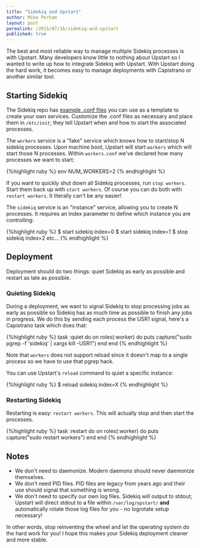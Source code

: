 ```yaml
---
title: "Sidekiq and Upstart"
author: Mike Perham
layout: post
permalink: /2015/07/16/sidekiq-and-upstart
published: true
---
```


The best and most reliable way to manage multiple Sidekiq processes is with Upstart.
Many developers know little to nothing about Upstart so I wanted to write up how to
integrate Sidekiq with Upstart.  With Upstart doing the hard work, it becomes easy
to manage deployments with Capistrano or another similar tool.

## Starting Sidekiq

The Sidekiq repo has [example .conf files](https://github.com/mperham/sidekiq/tree/master/examples/upstart) you can use as a template to create your
own services.  Customize the .conf files as necessary and place them in `/etc/init`;
they tell Upstart when and how to start the associated processes.

The `workers` service is a "fake" service which knows how to start/stop N sidekiq
processes.  Upon machine boot, Upstart will start `workers` which will start those N
processes.  Within `workers.conf` we've declared how many processes we want to start:

{%highlight ruby %}
env NUM_WORKERS=2
{% endhighlight %}

If you want to quickly shut down all Sidekiq processes, run `stop workers`. Start
them back up with `start workers`.  Of course you can do both with `restart workers`.
It literally can't be any easier!

The `sidekiq` service is an "instance" service, allowing you to create N processes.
It requires an index parameter to define which instance you are controlling:

{%highlight ruby %}
$ start sidekiq index=0
$ start sidekiq index=1
$ stop sidekiq index=2
etc...
{% endhighlight %}

## Deployment

Deployment should do two things: quiet Sidekiq as early as possible and restart
as late as possible.

### Quieting Sidekiq

During a deployment, we want to signal Sidekiq to stop processing jobs as early as possible so
Sidekiq has as much time as possible to finish any jobs in progress.  We do this by sending
each process the USR1 signal, here's a Capistrano task which does that:

{%highlight ruby %}
task :quiet do
  on roles(:worker) do
    puts capture("sudo pgrep -f 'sidekiq' | xargs kill -USR1")
  end
end
{% endhighlight %}

Note that `workers` does not support reload since it doesn't map to a single process so we have to
use that pgrep hack.

You can use Upstart's `reload` command to quiet a specific instance:

{%highlight ruby %}
$ reload sidekiq index=X
{% endhighlight %}

### Restarting Sidekiq

Restarting is easy: `restart workers`.  This will actually stop and then start the processes.

{%highlight ruby %}
task :restart do
  on roles(:worker) do
    puts capture("sudo restart workers")
  end
end
{% endhighlight %}

## Notes

* We don't need to daemonize.  Modern daemons should never daemonize themselves.
* We don't need PID files.  PID files are legacy from years ago and their use should
signal that something is wrong.
* We don't need to specify our own log files.  Sidekiq will output to stdout; Upstart will direct stdout to
a file within `/var/log/upstart/` **and** automatically rotate those log files
for you - no logrotate setup necessary!

In other words, stop reinventing the wheel and let the operating system do the hard work for you!
I hope this makes your Sidekiq deployment cleaner and more stable.
